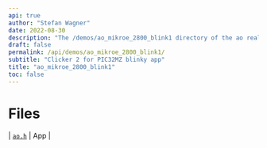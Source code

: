 ```yaml
---
api: true
author: "Stefan Wagner"
date: 2022-08-30
description: "The /demos/ao_mikroe_2800_blink1 directory of the ao real-time operating system."
draft: false
permalink: /api/demos/ao_mikroe_2800_blink1/ 
subtitle: "Clicker 2 for PIC32MZ blinky app"
title: "ao_mikroe_2800_blink1"
toc: false
---
```


# Files

| [`ao.h`](ao.h.md) | App |
